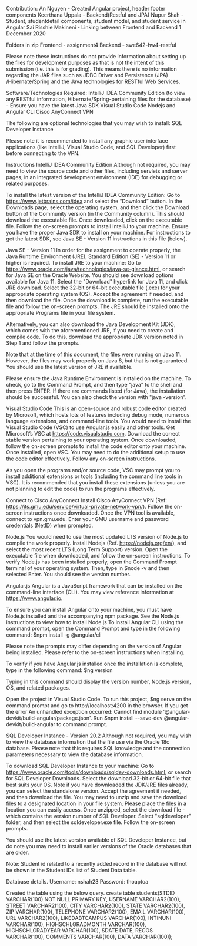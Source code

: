 Contribution: 
An Nguyen - Created Angular project, header footer components
Keerthana Uppala - Backend(Restful and JPA)
Nupur Shah - Student, studentdetail components, student model, and student service in Angular
Sai Risshie  Makineni - Linking between Frontend and Backend
1 December 2020 

Folders in zip
Frontend - assignment4
Backend - swe642-hw4-restful

Please note these instructions do not provide information about setting up the files for development purposes as that is not the intent of this submission (i.e. this is for grading). This means there is no information regarding the JAR files such as JDBC Driver and Persistence (JPA) /Hibernate/Spring and the Java technologies for RESTful Web Services. 

Software/Technologies Required:
IntelliJ IDEA Community Edition (to view any RESTful information, Hibernate/Spring-pertaining files for the database) - Ensure you have the latest Java SDK
Visual Studio Code
Nodejs and Angular CLI
Cisco AnyConnect VPN

The following are optional technologies that you may wish to install: 
SQL Developer Instance 

Please note it is recommended to install any graphic user interface applications (like IntelliJ, Visual Studio Code, and SQL Developer) first before connecting to the VPN.

Instructions
IntelliJ IDEA Community Edition
Although not required, you may need to view the source code and other files, including servlets and server pages, in an integrated development environment (IDE) for debugging or related purposes. 

To install the latest version of the IntelliJ IDEA Community Edition: 
Go to https://www.jetbrains.com/idea and select the “Download” button. In the Downloads page, select the operating system, and then click the Download button of the Community version (in the Community column). This should download the executable file.
Once downloaded, click on the executable file. Follow the on-screen prompts to install IntelliJ to your machine. 
Ensure you have the proper Java SDK to install on your machine. For instructions to get the latest SDK, see Java SE - Version 11 instructions in this file (below).

Java SE - Version 11
In order for the assignment to operate properly, the Java Runtime Environment (JRE), Standard Edition (SE) - Version 11 or higher is required. To install JRE to your machine: 
Go to https://www.oracle.com/java/technologies/java-se-glance.html, or search for Java SE on the Oracle Website. You should see download options available for Java 11. 
Select the "Download" hyperlink for Java 11, and click JRE download. Select the 32-bit or 64-bit executable file (.exe) for your appropriate operating system (OS). 
Accept the agreement if needed, and then download the file. 
Once the download is complete, run the executable file and follow the on-screen prompts. The JRE should be installed onto the appropriate Programs file in your file system. 

Alternatively, you can also download the Java Development Kit (JDK), which comes with the aforementioned JRE, if you need to create and compile code. To do this, download the appropriate JDK version noted in Step 1 and follow the prompts. 

Note that at the time of this document, the files were running on Java 11. However, the files may work properly on Java 8, but that is not guaranteed. You should use the latest version of JRE if available. 

Please ensure the Java Runtime Environment is installed on the machine. To check, go to the Command Prompt, and then type "java" to the shell and then press ENTER. If there are commands listed (for Java), the installation should be successful. You can also check the version with "java -version". 


Visual Studio Code
This is an open-source and robust code editor created by Microsoft, which hosts lots of features including debug mode, numerous language extensions, and command-line tools. You would need to install the Visual Studio Code (VSC) to use Angular.js easily and other tools. 
Get Microsoft’s VSC at https://code.visualstudio.com. Download the correct stable version pertaining to your operating system. 
Once downloaded, follow the on-screen prompts to install the code editor onto your machine. 
Once installed, open VSC. You may need to do the additional setup to use the code editor effectively. Follow any on-screen instructions. 

As you open the programs and/or source code, VSC may prompt you to install additional extensions or tools (including the command line tools in VSC). It is recommended that you install these extensions (unless you are not planning to edit the code) to run the programs effectively. 

Connect to Cisco AnyConnect
Install Cisco AnyConnect VPN (Ref: https://its.gmu.edu/service/virtual-private-network-vpn/). Follow the on-screen instructions once downloaded.
Once the VPN tool is available, connect to vpn.gmu.edu. Enter your GMU username and password credentials (NetID) when prompted. 

Node.js
You would need to use the most updated LTS version of Node.js to compile the work properly. 
Install Nodejs (Ref. https://nodejs.org/en/), and select the most recent LTS (Long Term Support) version. Open the executable file when downloaded, and follow the on-screen instructions. 
To verify Node.js has been installed properly, open the Command Prompt terminal of your operating system. Then, type in $node -v and then selected Enter. You should see the version number. 

Angular.js
Angular is a JavaScript framework that can be installed on the command-line interface (CLI). You may view reference information at https://www.angular.io. 

To ensure you can install Angular onto your machine, you must have Node.js installed and the accompanying npm package. See the Node.js instructions to view how to install Node.js
To install Angular CLI using the command prompt, open the Command Prompt and type in the following command: 
$npm install -g @angular/cli

Please note the prompts may differ depending on the version of 
Angular being installed. Please refer to the on-screen instructions 
when installing. 

To verify if you have Angular.js installed once the installation is complete, type in the following command: 
$ng version

Typing in this command should display the version number, Node.js version, OS, and related packages. 

Open the project in Visual Studio Code.
To run this project,
$ng serve on the command prompt and go to http://localhost:4200 in the browser.
If you get the error An unhandled exception occurred: Cannot find module '@angular-devkit/build-angular/package.json'. 
Run $npm install --save-dev @angular-devkit/build-angular to command prompt.


SQL Developer Instance - Version 20.2
Although not required, you may wish to view the database information that the file use via the Oracle 18c database. Please note that this requires SQL knowledge and the connection parameters necessary to view the database information. 

To download SQL Developer Instance to your machine: 
Go to https://www.oracle.com/tools/downloads/sqldev-downloads.html, or search for SQL Developer Downloads. 
Select the download 32-bit or 64-bit file that best suits your OS. Note if you have downloaded the JDK/JRE files already, you can select the standalone version. 
Accept the agreement if needed, and then download the file. 
You may need to unzip and save the download files to a designated location in your file system. Please place the files in a location you can easily access. 
Once unzipped, select the download file - which contains the version number of SQL Developer. 
Select "sqldeveloper" folder, and then select the sqldeveloper.exe file. Follow the on-screen prompts. 

You should use the latest version available of SQL Developer Instance, but do note you may need to install earlier versions of the Oracle databases that are older. 

Note: Student id related to a recently added record in the database will not be shown in the Student IDs list of Student Data table.

Database details.
Username: nshah23
Password: thoaptoa

Created the table using the below query.
create table students(STDID VARCHAR(100) NOT NULL PRIMARY KEY, USERNAME VARCHAR2(100), STREET VARCHAR2(100), CITY VARCHAR2(100), STATE VARCHAR2(100), ZIP VARCHAR(100), TELEPHONE VARCHAR2(100), EMAIL VARCHAR(100), URL VARCHAR2(100), LIKEDABTCAMPUS VARCHAR(100), INTINUNI VARCHAR(100), HIGHSCHLGRADMONTH VARCHAR(100), HIGHSCHLGRADYEAR VARCHAR(100), SDATE DATE, RECOS VARCHAR(100), COMMENTS VARCHAR(100), DATA VARCHAR(100));